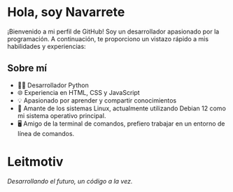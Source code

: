 # Hola, soy Navarrete

¡Bienvenido a mi perfil de GitHub!
Soy un desarrollador apasionado por la programación.
A continuación, te proporciono un vistazo rápido a mis habilidades y experiencias:

## Sobre mí

- 👨‍💻 Desarrollador Python
- 🌐 Experiencia en HTML, CSS y JavaScript
- 💡 Apasionado por aprender y compartir conocimientos
- 🐧 Amante de los sistemas Linux, actualmente utilizando Debian 12 como mi sistema operativo principal.
- 🖥️ Amigo de la terminal de comandos, prefiero trabajar en un entorno de línea de comandos.

# Leitmotiv
*Desarrollando el futuro, un código a la vez.*
